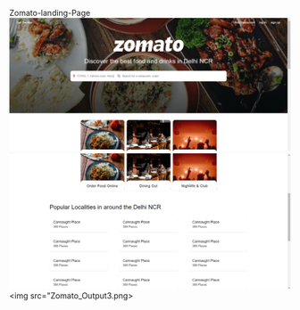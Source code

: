 Zomato-landing-Page
<img src="Zomato_Output1.png">
<img src="Zomato_Output2.png">
<img src="Zomato_Output3.png>
